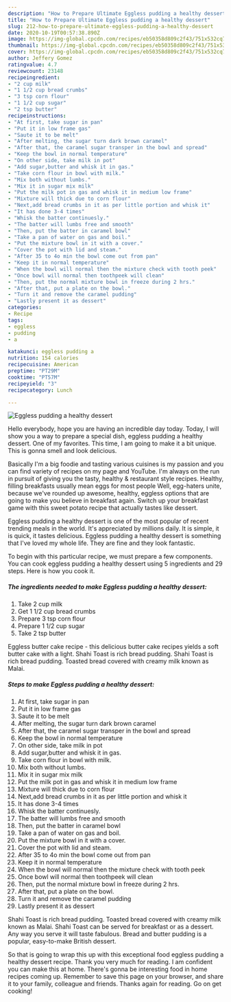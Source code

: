 ```yaml
---
description: "How to Prepare Ultimate Eggless pudding a healthy dessert"
title: "How to Prepare Ultimate Eggless pudding a healthy dessert"
slug: 212-how-to-prepare-ultimate-eggless-pudding-a-healthy-dessert
date: 2020-10-19T00:57:38.890Z
image: https://img-global.cpcdn.com/recipes/eb50358d809c2f43/751x532cq70/eggless-pudding-a-healthy-dessert-recipe-main-photo.jpg
thumbnail: https://img-global.cpcdn.com/recipes/eb50358d809c2f43/751x532cq70/eggless-pudding-a-healthy-dessert-recipe-main-photo.jpg
cover: https://img-global.cpcdn.com/recipes/eb50358d809c2f43/751x532cq70/eggless-pudding-a-healthy-dessert-recipe-main-photo.jpg
author: Jeffery Gomez
ratingvalue: 4.7
reviewcount: 23148
recipeingredient:
- "2 cup milk"
- "1 1/2 cup bread crumbs"
- "3 tsp corn flour"
- "1 1/2 cup sugar"
- "2 tsp butter"
recipeinstructions:
- "At first, take sugar in pan"
- "Put it in low frame gas"
- "Saute it to be melt"
- "After melting, the sugar turn dark brown caramel"
- "After that, the caramel sugar transper in the bowl and spread"
- "Keep the bowl in normal temperature"
- "On other side, take milk in pot"
- "Add sugar,butter and whisk it in gas."
- "Take corn flour in bowl with milk."
- "Mix both without lumbs."
- "Mix it in sugar mix milk"
- "Put the milk pot in gas and whisk it in medium low frame"
- "Mixture will thick due to corn flour"
- "Next,add bread crumbs in it as per little portion and whisk it"
- "It has done 3-4 times"
- "Whisk the batter continuesly."
- "The batter will lumbs free and smooth"
- "Then, put the batter in caramel bowl"
- "Take a pan of water on gas and boil."
- "Put the mixture bowl in it with a cover."
- "Cover the pot with lid and steam."
- "After 35 to 4o min the bowl come out from pan"
- "Keep it in normal temperature"
- "When the bowl will normal then the mixture check with tooth peek"
- "Once bowl will normal then toothpeek will clean"
- "Then, put the normal mixture bowl in freeze during 2 hrs."
- "After that, put a plate on the bowl."
- "Turn it and remove the caramel pudding"
- "Lastly present it as dessert"
categories:
- Recipe
tags:
- eggless
- pudding
- a

katakunci: eggless pudding a 
nutrition: 154 calories
recipecuisine: American
preptime: "PT29M"
cooktime: "PT57M"
recipeyield: "3"
recipecategory: Lunch

---
```



![Eggless pudding a healthy dessert](https://img-global.cpcdn.com/recipes/eb50358d809c2f43/751x532cq70/eggless-pudding-a-healthy-dessert-recipe-main-photo.jpg)

Hello everybody, hope you are having an incredible day today. Today, I will show you a way to prepare a special dish, eggless pudding a healthy dessert. One of my favorites. This time, I am going to make it a bit unique. This is gonna smell and look delicious.

Basically I&#39;m a big foodie and tasting various cuisines is my passion and you can find variety of recipes on my page and YouTube. I&#39;m always on the run in pursuit of giving you the tasty, healthy &amp; restaurant style recipes. Healthy, filling breakfasts usually mean eggs for most people Well, egg-haters unite, because we&#39;ve rounded up awesome, healthy, eggless options that are going to make you believe in breakfast again. Switch up your breakfast game with this sweet potato recipe that actually tastes like dessert.

Eggless pudding a healthy dessert is one of the most popular of recent trending meals in the world. It's appreciated by millions daily. It is simple, it is quick, it tastes delicious. Eggless pudding a healthy dessert is something that I've loved my whole life. They are fine and they look fantastic.


To begin with this particular recipe, we must prepare a few components. You can cook eggless pudding a healthy dessert using 5 ingredients and 29 steps. Here is how you cook it.

<!--inarticleads1-->

##### The ingredients needed to make Eggless pudding a healthy dessert:

1. Take 2 cup milk
1. Get 1 1/2 cup bread crumbs
1. Prepare 3 tsp corn flour
1. Prepare 1 1/2 cup sugar
1. Take 2 tsp butter


Eggless butter cake recipe - this delicious butter cake recipes yields a soft butter cake with a light. Shahi Toast is rich bread pudding. Shahi Toast is rich bread pudding. Toasted bread covered with creamy milk known as Malai. 

<!--inarticleads2-->

##### Steps to make Eggless pudding a healthy dessert:

1. At first, take sugar in pan
1. Put it in low frame gas
1. Saute it to be melt
1. After melting, the sugar turn dark brown caramel
1. After that, the caramel sugar transper in the bowl and spread
1. Keep the bowl in normal temperature
1. On other side, take milk in pot
1. Add sugar,butter and whisk it in gas.
1. Take corn flour in bowl with milk.
1. Mix both without lumbs.
1. Mix it in sugar mix milk
1. Put the milk pot in gas and whisk it in medium low frame
1. Mixture will thick due to corn flour
1. Next,add bread crumbs in it as per little portion and whisk it
1. It has done 3-4 times
1. Whisk the batter continuesly.
1. The batter will lumbs free and smooth
1. Then, put the batter in caramel bowl
1. Take a pan of water on gas and boil.
1. Put the mixture bowl in it with a cover.
1. Cover the pot with lid and steam.
1. After 35 to 4o min the bowl come out from pan
1. Keep it in normal temperature
1. When the bowl will normal then the mixture check with tooth peek
1. Once bowl will normal then toothpeek will clean
1. Then, put the normal mixture bowl in freeze during 2 hrs.
1. After that, put a plate on the bowl.
1. Turn it and remove the caramel pudding
1. Lastly present it as dessert


Shahi Toast is rich bread pudding. Toasted bread covered with creamy milk known as Malai. Shahi Toast can be served for breakfast or as a dessert. Any way you serve it will taste fabulous. Bread and butter pudding is a popular, easy-to-make British dessert. 

So that is going to wrap this up with this exceptional food eggless pudding a healthy dessert recipe. Thank you very much for reading. I am confident you can make this at home. There's gonna be interesting food in home recipes coming up. Remember to save this page on your browser, and share it to your family, colleague and friends. Thanks again for reading. Go on get cooking!
